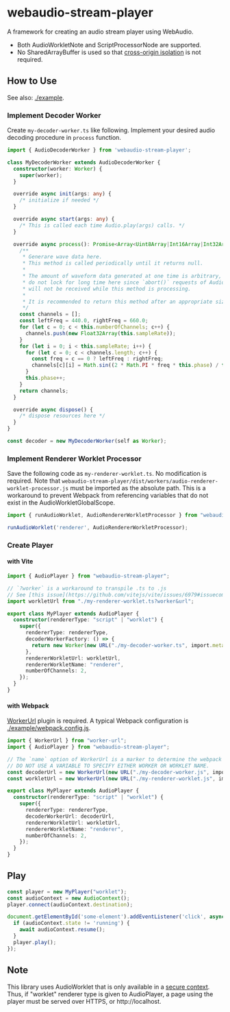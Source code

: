 # webaudio-stream-player

A framework for creating an audio stream player using WebAudio. 

- Both AudioWorkletNote and ScriptProcessorNode are supported. 
- No SharedArrayBuffer is used so that [cross-origin isolation](https://web.dev/i18n/en/cross-origin-isolation-guide/) is not required.

## How to Use
See also: [./example](./example).

### Implement Decoder Worker
Create `my-decoder-worker.ts` like following. Implement your desired audio decoding procedure in `process` function.

```typescript
import { AudioDecoderWorker } from 'webaudio-stream-player';

class MyDecoderWorker extends AudioDecoderWorker {
  constructor(worker: Worker) {
    super(worker);
  }

  override async init(args: any) {
    /* initialize if needed */
  }

  override async start(args: any) {
    /* This is called each time Audio.play(args) calls. */
  }

  override async process(): Promise<Array<Uint8Array|Int16Array|Int32Array|Float32Array> | null> {
    /**
     * Generare wave data here.
     * This method is called periodically until it returns null.
     * 
     * The amount of waveform data generated at one time is arbitrary, however, 
     * do not lock for long time here since `abort()` requests of AudioDecoderWorker 
     * will not be received while this method is processing.
     * 
     * It is recommended to return this method after an appropriate size of wave is generated. 
     */
    const channels = [];
    const leftFreq = 440.0, rightFreq = 660.0;
    for (let c = 0; c < this.numberOfChannels; c++) {
      channels.push(new Float32Array(this.sampleRate));
    }
    for (let i = 0; i < this.sampleRate; i++) {
      for (let c = 0; c < channels.length; c++) {
        const freq = c == 0 ? leftFreq : rightFreq;
        channels[c][i] = Math.sin((2 * Math.PI * freq * this.phase) / this.sampleRate);
      }
      this.phase++;
    }
    return channels;
  }

  override async dispose() {
    /* dispose resources here */
  }
}

const decoder = new MyDecoderWorker(self as Worker);
```

### Implement Renderer Worklet Processor

Save the following code as `my-renderer-worklet.ts`. No modification is required.
Note that `webaudio-stream-player/dist/workers/audio-renderer-worklet-processor.js` must be imported as the absolute path.
This is a workaround to prevent Webpack from referencing variables that do not exist in the AudioWorkletGlobalScope.

```typescript
import { runAudioWorklet, AudioRendererWorkletProcessor } from "webaudio-stream-player/dist/workers/audio-renderer-worklet-processor.js";

runAudioWorklet('renderer', AudioRendererWorkletProcessor);
```

### Create Player
#### with Vite

```typescript
import { AudioPlayer } from "webaudio-stream-player";

// `?worker` is a workaround to transpile .ts to .js
// See [this issue](https://github.com/vitejs/vite/issues/6979#issuecomment-1320394505)
import workletUrl from "./my-renderer-worklet.ts?worker&url";

export class MyPlayer extends AudioPlayer {
  constructor(rendererType: "script" | "worklet") {
    super({
      rendererType: rendererType,
      decoderWorkerFactory: () => {
        return new Worker(new URL("./my-decoder-worker.ts", import.meta.url), { type: "module" });
      },
      rendererWorkletUrl: workletUrl,
      rendererWorkletName: "renderer",
      numberOfChannels: 2,
    });
  }
}
```

#### with Webpack

[WorkerUrl](https://github.com/popelenkow/worker-url) plugin is required.
A typical Webpack configuration is [./example/webpack.config.js](./example/webpack.config.js).

```typescript
import { WorkerUrl } from "worker-url";
import { AudioPlayer } from "webaudio-stream-player";

// The `name` option of WorkerUrl is a marker to determine the webpack's chunkname (i.e. output filename).
// DO NOT USE A VARIABLE TO SPECIFY EITHER WORKER OR WORKLET NAME.
const decoderUrl = new WorkerUrl(new URL("./my-decoder-worker.js", import.meta.url), { name: "decorder" });
const workletUrl = new WorkerUrl(new URL("./my-renderer-worklet.js", import.meta.url), { name: "renderer" });

export class MyPlayer extends AudioPlayer {
  constructor(rendererType: "script" | "worklet") {
    super({
      rendererType: rendererType,
      decoderWorkerUrl: decoderUrl,
      rendererWorkletUrl: workletUrl,
      rendererWorkletName: "renderer",
      numberOfChannels: 2,
    });
  }
}
```

## Play

```typescript
const player = new MyPlayer("worklet");
const audioContext = new AudioContext();
player.connect(audioContext.destination);

document.getElementById('some-element').addEventListener('click', async () => {
  if (audioContext.state != 'running') {
    await audioContext.resume();
  }
  player.play();
});
```

## Note
This library uses AudioWorklet that is only available in a [secure context](https://w3c.github.io/webappsec-secure-contexts/). 
Thus, if "worklet" renderer type is given to AudioPlayer, a page using the player must be served over HTTPS, 
or http://localhost.
